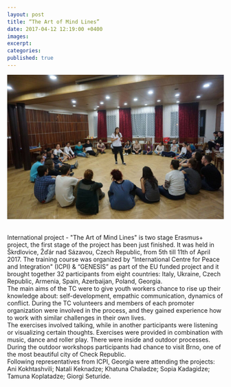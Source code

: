 ```yaml
---
layout: post
title: “The Art of Mind Lines”
date: 2017-04-12 12:19:00 +0400
images:
excerpt:
categories:
published: true
---
```


![](/uploads/19621025-1360083174047559-5307667998964174948-o.jpg)

<br>International project - "The Art of Mind Lines" is two stage Erasmus+ project, the first stage of the project has been just finished. It was held in Škrdlovice, Žď&aacute;r nad S&aacute;zavou, Czech Republic, from 5th till 11th of April 2017. The training course was organized by “International Centre for Peace and Integration" (ICPI) & “GENESIS” as part of the EU funded project and it brought together 32 participants from eight countries: Italy, Ukraine, Czech Republic, Armenia, Spain, Azerbaijan, Poland, Georgia.&nbsp;<br>The main aims of the TC were to give youth workers chance to rise up their knowledge about: self-development, empathic communication, dynamics of conflict. During the TC volunteers and members of each promoter organization were involved in the process, and they gained experience how to work with similar challenges in their own lives.<br>The exercises involved talking, while in another participants were listening or visualizing certain thoughts. Exercises were provided in combination with music, dance and roller play. There were inside and outdoor processes. During the outdoor workshops participants had chance to visit Brno, one of the most beautiful city of Check Republic.&nbsp;<br>Following representatives from ICPI, Georgia were attending the projects: Ani Kokhtashvili; Natali Keknadze; Khatuna Chaladze; Sopia Kadagidze; Tamuna Koplatadze; Giorgi Seturide.